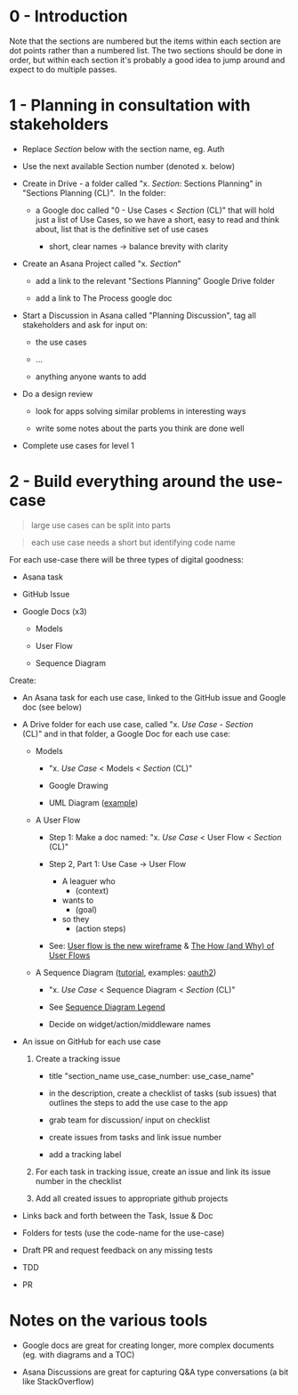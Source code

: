 # 0 - Introduction 

Note that the sections are numbered but the items within each section are dot points rather than a numbered list. The two sections should be done in order, but within each section it's probably a good idea to jump around and expect to do multiple passes.

# 1 - Planning in consultation with stakeholders 

- Replace _Section_ below with the section name, eg. Auth

- Use the next available Section number (denoted x. below)

- Create in Drive - a folder called "x. _Section_: Sections Planning" in "Sections Planning (CL)".  In the folder:

  - a Google doc called "0 - Use Cases < _Section_ (CL)" that will hold just a list of Use Cases, so we have a short, easy to read and think about, list that is the definitive set of use cases

    - short, clear names → balance brevity with clarity

- Create an Asana Project called "x. _Section_"

  - add a link to the relevant "Sections Planning" Google Drive folder

  - add a link to The Process google doc

- Start a Discussion in Asana called "Planning Discussion", tag all stakeholders and ask for input on:

  - the use cases

  - ...

  - anything anyone wants to add

- Do a design review

  - look for apps solving similar problems in interesting ways

  - write some notes about the parts you think are done well

- Complete use cases for level 1

# 2 - Build everything around the use-case 

> large use cases can be split into parts

> each use case needs a short but identifying code name

For each use-case there will be three types of digital goodness:

- Asana task

- GitHub Issue

- Google Docs (x3)

  - Models

  - User Flow

  - Sequence Diagram

Create:

- An Asana task for each use case, linked to the GitHub issue and Google doc (see below)

- A Drive folder for each use case, called "x. _Use Case_ - _Section_ (CL)" and in that folder, a Google Doc for each use case:

  - Models

    - "x. _Use Case_ < Models < _Section_ (CL)"

    - Google Drawing

    - UML Diagram ([example](https://docs.google.com/drawings/d/1-X-aZdVrsuFItxlwkJqusOINdk0kYb9dl3fgLTQVz94/template/preview?usp=drive_web))

  - A User Flow

    - Step 1: Make a doc named: "x. _Use Case_ < User Flow < _Section_ (CL)"

    - Step 2, Part 1: Use Case → User Flow

      - A leaguer who
        - (context)
      - wants to
        - (goal)
      - so they
        - (action steps)

    - See: [User flow is the new wireframe](https://uxdesign.cc/when-to-use-user-flows-guide-8b26ca9aa36a) & [The How (and Why) of User Flows](https://uxdesign.cc/the-how-and-why-of-user-flows-85df776a1e2)

  - A Sequence Diagram ([tutorial](https://creately.com/blog/diagrams/sequence-diagram-tutorial/), examples: [oauth2](https://developers.google.com/identity/protocols/oauth2?csw=1))

    - "x. _Use Case_ < Sequence Diagram < _Section_ (CL)"

    - See [Sequence Diagram Legend](https://docs.google.com/drawings/d/1KHo0M8I2elC-vrY2kQYZ38CgU4O2P9hkD4BFeoDcxSY/edit)

    - Decide on widget/action/middleware names

- An issue on GitHub for each use case

  1.  Create a tracking issue

      - title "section_name use_case_number: use_case_name"

      - in the description, create a checklist of tasks (sub issues) that outlines the steps to add the use case to the app

      - grab team for discussion/ input on checklist

      - create issues from tasks and link issue number

      - add a tracking label

  2.  For each task in tracking issue, create an issue and link its issue number in the checklist

  3.  Add all created issues to appropriate github projects

- Links back and forth between the Task, Issue & Doc

- Folders for tests (use the code-name for the use-case)

- Draft PR and request feedback on any missing tests

- TDD

- PR

# Notes on the various tools 

- Google docs are great for creating longer, more complex documents (eg. with diagrams and a TOC)

- Asana Discussions are great for capturing Q&A type conversations (a bit like StackOverflow)
